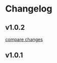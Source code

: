 # Changelog


## v1.0.2

[compare changes](https://github.com/openmost/ui-kit/compare/v1.0.1...v1.0.2)

## v1.0.1


